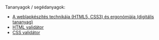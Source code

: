 Tananyagok / segédanyagok: 
- [A weblapkészítés technikája (HTML5, CSS3) és ergonómiája (digitális tananyag)](http://webfejlesztes.elte.hu/tananyagok/html5css3/)  
- [HTML validátor](https://validator.w3.org)  
- [CSS validátor](https://jigsaw.w3.org/css-validator/)